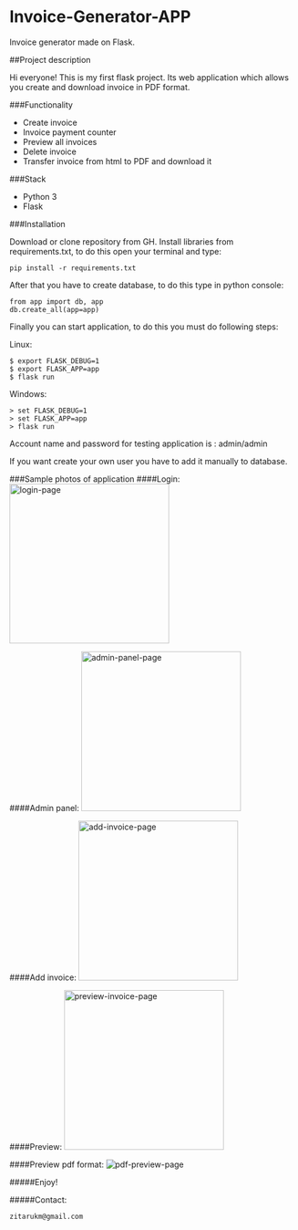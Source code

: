 # Invoice-Generator-APP
Invoice generator made on Flask.

##Project description

Hi everyone! This is my first flask project. Its web application which allows you create and download invoice in PDF format.

###Functionality
* Create invoice
* Invoice payment counter
* Preview all invoices
* Delete invoice
* Transfer invoice from html to PDF and download it


###Stack
* Python 3
* Flask



###Installation

Download or clone repository from GH. Install libraries from requirements.txt, to do this open your terminal and type:
```
pip install -r requirements.txt
```

After that you have to create database, to do this type in python console:
```
from app import db, app
db.create_all(app=app)
```

Finally you can start application, to do this you must do following steps:

Linux:

```
$ export FLASK_DEBUG=1
$ export FLASK_APP=app
$ flask run
```

Windows:

```
> set FLASK_DEBUG=1
> set FLASK_APP=app
> flask run
```

Account name and password for testing application is : admin/admin

If you want create your own user you have to add it manually to database.

###Sample photos of application
####Login:
<img src="https://i.ibb.co/b1CW1Mn/login-page.jpg" alt="login-page" height="280">

####Admin panel:
<img src="https://i.ibb.co/7JYcCQg/admin-panel-page.jpg" alt="admin-panel-page" height="280">

####Add invoice:
<img src="https://i.ibb.co/NYLDr3q/add-invoice-page.jpg" alt="add-invoice-page" height="280">

####Preview:
<img src="https://i.ibb.co/7jQt3fw/preview-invoice-page.jpg" alt="preview-invoice-page" height="280">

####Preview pdf format:
<img src="https://i.ibb.co/1JTDzGk/pdf-preview-page.jpg" alt="pdf-preview-page" border="0">


#####Enjoy!

#####Contact:
```
zitarukm@gmail.com
```
